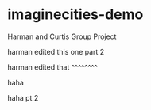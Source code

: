 # imaginecities-demo

Harman and Curtis Group Project

harman edited this one part 2

harman edited that ^^^^^^^^


haha

haha pt.2
